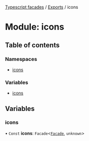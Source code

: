 [Typescript facades](../index.md) / [Exports](../modules.md) / icons

# Module: icons

## Table of contents

### Namespaces

- [icons](icons.icons-1.md)

### Variables

- [icons](icons.md#icons)

## Variables

### icons

• `Const` **icons**: `Facade`<[`Facade`](icons.icons-1.md#facade), `unknown`\>
